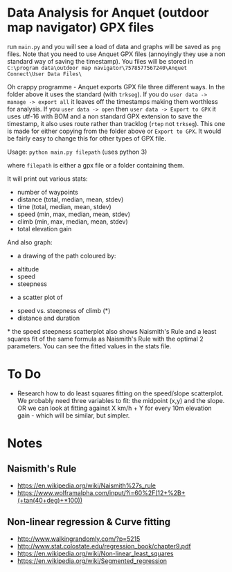 
# Data Analysis for Anquet (outdoor map navigator) GPX files

run `main.py` and you will see a load of data and graphs will be saved as `png` files. Note that you need to use Anquet GPX files (annoyingly they use a non standard way of saving the timestamp). You files will be stored in `C:\program data\outdoor map navigator\7578577567240\Anquet Connect\User Data Files\`

Oh crappy programme - Anquet exports GPX file three different ways. In the folder above it uses the standard (with `trkseg`). If you do `user data -> manage -> export all` it leaves off the timestamps making them worthless for analysis. If you `user data -> open` then `user data -> Export to GPX` it uses utf-16 with BOM and a non standard GPX extension to save the timestamp, it also uses route rather than tracklog (`rtep` not `trkseg`). This one is made for either copying from the folder above or `Export to GPX`. It would be fairly easy to change this for other types of GPX file.

Usage: `python main.py filepath` (uses python 3)

where `filepath` is either a gpx file or a folder containing them.

It will print out various stats:

- number of waypoints
- distance (total, median, mean, stdev)
- time (total, median, mean, stdev)
- speed (min, max, median, mean, stdev)
- climb (min, max, median, mean, stdev)
- total elevation gain

And also graph:

- a drawing of the path coloured by:
 + altitude
 + speed
 + steepness
- a scatter plot of
 + speed vs. steepness of climb (\*)
 + distance and duration

\* the speed steepness scatterplot also shows Naismith's Rule and a least squares fit of the same formula as Naismith's Rule with the optimal 2 parameters. You can see the fitted values in the stats file.

# To Do

- Research how to do least squares fitting on the speed/slope scatterplot. We probably need three variables to fit: the midpoint (x,y) and the slope. OR we can look at fitting against X km/h + Y for every 10m elevation gain - which will be similar, but simpler.

# Notes

## Naismith's Rule

- https://en.wikipedia.org/wiki/Naismith%27s_rule
- https://www.wolframalpha.com/input/?i=60%2F(12+%2B+(+tan(40+deg)+*100))

## Non-linear regression & Curve fitting

- http://www.walkingrandomly.com/?p=5215
- http://www.stat.colostate.edu/regression_book/chapter9.pdf
- https://en.wikipedia.org/wiki/Non-linear_least_squares
- https://en.wikipedia.org/wiki/Segmented_regression
